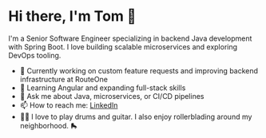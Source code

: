 # Hi there, I'm Tom 👋

I'm a Senior Software Engineer specializing in backend Java development with Spring Boot. I love building scalable microservices and exploring DevOps tooling.

- 🔭 Currently working on custom feature requests and improving backend infrastructure at RouteOne
- 🌱 Learning Angular and expanding full-stack skills
- 💬 Ask me about Java, microservices, or CI/CD pipelines
- 📫 How to reach me: [LinkedIn](https://linkedin.com/in/thomas-c-kelly)
- 🥁🎸 I love to play drums and guitar. I also enjoy rollerblading around my neighborhood. 🛼
